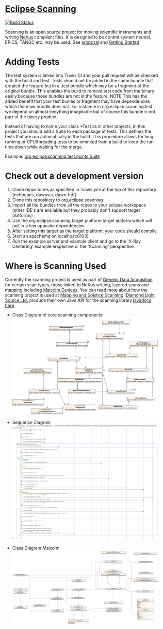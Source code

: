 # [Eclipse Scanning](http://eclipse.github.io/scanning)


[![Build Status](https://api.travis-ci.org/eclipse/scanning.png)](https://travis-ci.org/eclipse/scanning)


Scanning is an open source project for moving scientific instruments and writing [NeXus](http://www.nexusformat.org/) compliant files. It is designed to be control system neutral, EPICS, TANGO etc. may be used. See [proposal](https://projects.eclipse.org/proposals/scanning) and [Getting Started](https://github.com/eclipse/scanning/blob/master/GETTINGSTARTED.pdf)

# Adding Tests
The test system is linked into Travis CI and your pull request will be checked with the build and test. Tests should not be added in the same bundle that created the feature but in a .test bundle which may be a fragment of the original bundle. This enables the build to remove test code from the binary easily because those bundles are not in the feature. NOTE This has the added benefit that your test bunles or fragment may have dependencies which the main bundle does not. For instance in org.eclipse.scanning.test we depend on almost eveything imaginable but of course this bundle is not part of the binary product.

Instead of having to name your class *Test as in other projects, in this project you should add a Suite to each package of tests. This defines the tests that are run automatically in the build. This procedure allows for long running or CPU/threading tests to be ommited from a build to keep the run time down while waiting for the merge.

Example: [org.eclipse.scanning.test.points.Suite](https://github.com/eclipse/scanning/blob/master/org.eclipse.scanning.test/src/org/eclipse/scanning/test/points/Suite.java)

# Check out a development version
1. Clone repositories as specified in .travis.yml at the top of this repository (richbeans, dawnsci, dawn-hdf)
2. Clone this repositiory to org.eclipse.scanning
3. Import all the bundles from all the repos to your eclipse workspace (other IDE's are available but they probably don't support target platforms)
4. Use the org.eclipse.scanning.target.platform target plaform which will pull in a few apacahe dependencies
5. After setting this target as the target platform, your code should compile
6. Start an apachemq on localhost:61616
7. Run the example server and example client and go to the 'X-Ray Centering' example erspective or the 'Scanning' perspective.

# Where is Scanning Used
Currently the scanning project is used as part of [Generic Data Acquisition](http://www.opengda.org/) for certain scan types, those linked to NeXus writing, layered scans and mapping including [Malcolm Devices](https://alfred.diamond.ac.uk/documentation/manuals/GDA_Developer_Guide/master/malcolm.html#use-of-malcolm-in-new-style-scanning). You can read more about how the scanning project is used at
 [Mapping and Solstice Scanning](https://alfred.diamond.ac.uk/documentation/manuals/GDA_Developer_Guide/master/use_cases.html#use-case-new-style-solstice). [Diamond Light Source Ltd.](http://diamond.ac.uk/) produce their own Java API for the scanning library [javadocs here](https://alfred.diamond.ac.uk/documentation/javadocs/GDA/master/org/eclipse/scanning/api/package-summary.html) .

* Class Diagram of core scanning components:
[![Scanning Classes](./NewScanning_ClassDiagram.png)](https://alfred.diamond.ac.uk/documentation/manuals/GDA_Developer_Guide/master/use_cases.html#use-case-new-style-solstice)

* Sequence Diagram
![Sequence Diagram](./AcquisitionDeviceRun_SeqDiagram.png)

* Class Diagram Malcolm
[![Malcolm Classes Scanning](./MalcolmDevice_ClassDiagram.png)](https://alfred.diamond.ac.uk/documentation/manuals/GDA_Developer_Guide/master/_images/MalcolmDevice_ClassDiagram.png)

